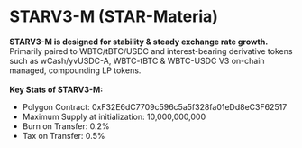 # STARV3-M (STAR-Materia)

**STARV3-M is designed for stability & steady exchange rate growth.** Primarily paired to WBTC/tBTC/USDC and interest-bearing derivative tokens such as wCash/yvUSDC-A, WBTC-tBTC & WBTC-USDC V3 on-chain managed, compounding LP tokens.\
\
**Key Stats of STARV3-M:**

* Polygon Contract: 0xF32E6dC7709c596c5a5f328fa01eDd8eC3F62517
* Maximum Supply at initialization: 10,000,000,000
* Burn on Transfer: 0.2%
* Tax on Transfer: 0.5%
